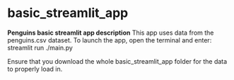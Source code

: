 # basic_streamlit_app

**Penguins basic streamlit app description**
This app uses data from the penguins.csv dataset. To launch the app, open the terminal and enter: streamlit run ./main.py

Ensure that you download the whole basic_streamlit_app folder for the data to properly load in.